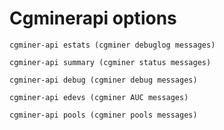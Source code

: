 # Cgminerapi options

	cgminer-api estats (cgminer debuglog messages)

	cgminer-api summary (cgminer status messages)

	cgminer-api debug (cgminer debug messages)

	cgminer-api edevs (cgminer AUC messages)

	cgminer-api pools (cgminer pools messages)
